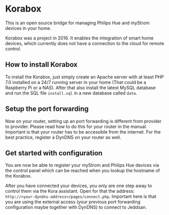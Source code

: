# Korabox
This is an open source bridge for managing Philips Hue and myStrom devices in your home.

Korabox was a project in 2016. It enables the integration of smart home devices, which currently does not have a connection to the cloud for remote control.

## How to install Korabox
To install the Korabox, just simply create an Apache server with at least PHP 7.0 installed on a 24/7 running server in your home (That could be a Raspberry Pi or a NAS). After that also install the latest MySQL database and run the SQL file `install.sql` in a new database called `data`.

## Setup the port forwarding
Now on your router, setting up an port forwarding is different from provider to provider. Please read how to do this for your router in the manual. Important is that your router has to be accessible from the internet. For the best practice, register a DynDNS on your router as well.

## Get started with configuration
You are now be able to register your myStrom and Philips Hue devices via the control panel which can be reached when you lookup the hostname of the Korabox.

After you have connected your devices, you only are one step away to control them via the Kora assistant. Open for that the address: `http://<your-dyndns-address>/pages/connect.php`. Important here is that you are using the external access (your previous port forwarding configuration maybe together with DynDNS) to connect to Jeddsan.
